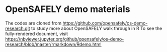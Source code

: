# OpenSAFELY demo materials
The codes are cloned from https://github.com/opensafely/os-demo-research.git to study more about OpenSAFELY walk through in R
To see the fully-rendered document, visit https://nbviewer.jupyter.org/github/opensafely/os-demo-research/blob/master/rmarkdown/Rdemo.html
